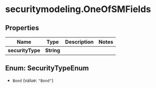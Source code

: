 # securitymodeling.OneOfSMFields

## Properties

Name | Type | Description | Notes
------------ | ------------- | ------------- | -------------
**securityType** | **String** |  | 



## Enum: SecurityTypeEnum


* `Bond` (value: `"Bond"`)




